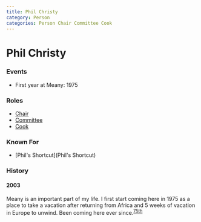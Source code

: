 ```yaml
---
title: Phil Christy
category: Person
categories: Person Chair Committee Cook
---
```

# Phil Christy
### Events
- First year at Meany: 1975

### Roles

* [Chair](Chair)
* [Committee](Committee)
* [Cook](Cook)


### Known For

* [Phil's Shortcut](Phil's Shortcut)

### History

#### 2003

Meany is an important part of my life. I first start coming here in 1975 as a place to take a vacation after returning from Africa and 5 weeks of vacation in Europe to unwind. Been coming here ever since.<sup>[75th][]</sup>

[75th]: Anniversary#75th